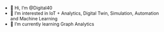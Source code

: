- 👋 Hi, I’m @Digital40
- 👀 I’m interested in IoT + Analytics, Digital Twin, Simulation, Automation and Machine Learning
- 🌱 I’m currently learning Graph Analytics

